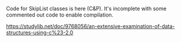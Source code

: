 ﻿Code for SkipList classes is here (C&P). It's incomplete with some commented out code to enable compilation.

https://studylib.net/doc/9768056/an-extensive-examination-of-data-structures-using-c%23-2.0

